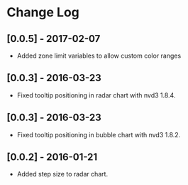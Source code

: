 # Change Log
## [0.0.5] - 2017-02-07
- Added zone limit variables to allow custom color ranges

## [0.0.3] - 2016-03-23
- Fixed tooltip positioning in radar chart with nvd3 1.8.4.

## [0.0.3] - 2016-03-23
- Fixed tooltip positioning in bubble chart with nvd3 1.8.2.

## [0.0.2] - 2016-01-21
- Added step size to radar chart.
